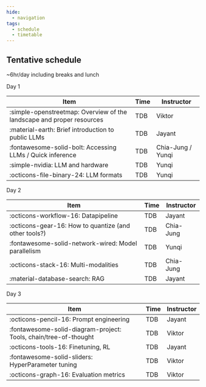 ```yaml
---
hide:
  - navigation
tags:
  - schedule
  - timetable
---
```


## Tentative schedule

~6hr/day including breaks and lunch

Day 1  

| Item                                                                  | Time | Instructor        |
|-----------------------------------------------------------------------|------|-------------------|
| :simple-openstreetmap: Overview of the landscape and proper resources | TDB  | Viktor            |
| :material-earth: Brief introduction to public LLMs                    | TDB  | Jayant            |
| :fontawesome-solid-bolt: Accessing LLMs / Quick inference             | TDB  | Chia-Jung / Yunqi |
| :simple-nvidia:  LLM and hardware                                     | TDB  | Yunqi             |
| :octicons-file-binary-24: LLM formats                                 | TDB  | Yunqi             |

Day 2  

| Item                                                  | Time | Instructor |
|-------------------------------------------------------|------|------------|
| :octicons-workflow-16: Datapipeline                   | TDB  | Jayant     |
| :octicons-gear-16: How to quantize (and other tools?) | TDB  | Chia-Jung  |
| :fontawesome-solid-network-wired: Model parallelism   | TDB  | Yunqi      |
| :octicons-stack-16: Multi-modalities                  | TDB  | Chia-Jung  |
| :material-database-search: RAG                        | TDB  | Jayant     |


Day 3  

| Item                                                             | Time | Instructor |
|------------------------------------------------------------------|------|------------|
| :octicons-pencil-16: Prompt engineering                          | TDB  | Jayant     |
| :fontawesome-solid-diagram-project: Tools, chain/tree-of-thought | TDB  | Viktor     |
| :octicons-tools-16: Finetuning, RL                               | TDB  | Jayant     |
| :fontawesome-solid-sliders: HyperParameter tuning                | TDB  | Viktor     |
| :octicons-graph-16: Evaluation metrics                           | TDB  | Viktor     |
